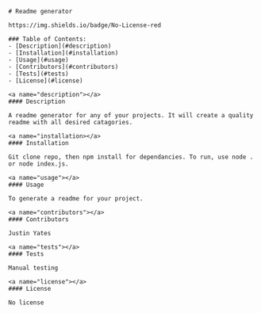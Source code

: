 
    # Readme generator

    https://img.shields.io/badge/No-License-red
  
    ### Table of Contents:
    - [Description](#description)
    - [Installation](#installation)
    - [Usage](#usage)
    - [Contributors](#contributors)
    - [Tests](#tests)
    - [License](#license)
  
    <a name="description"></a>
    #### Description

    A readme generator for any of your projects. It will create a quality readme with all desired catagories.

    <a name="installation></a>
    #### Installation

    Git clone repo, then npm install for dependancies. To run, use node . or node index.js.

    <a name="usage"></a>
    #### Usage

    To generate a readme for your project.

    <a name="contributors"></a>
    #### Contributors

    Justin Yates

    <a name="tests"></a>
    #### Tests

    Manual testing 

    <a name="license"></a>
    #### License

    No license
    